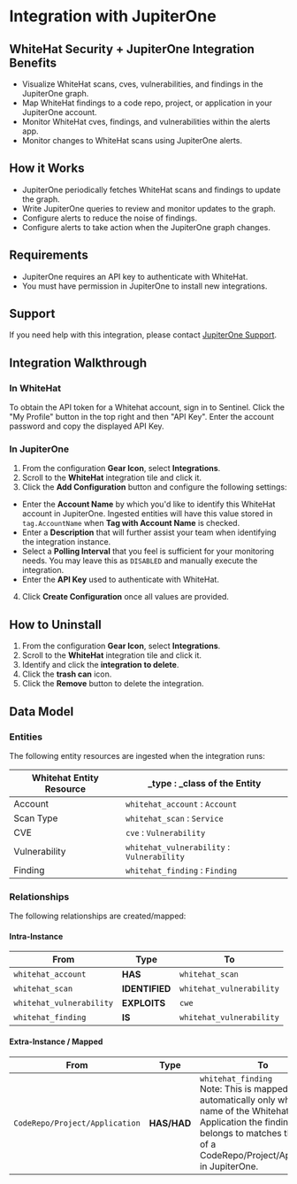 # Integration with JupiterOne

## WhiteHat Security + JupiterOne Integration Benefits

- Visualize WhiteHat scans, cves, vulnerabilities, and findings in the JupiterOne graph.
- Map WhiteHat findings to a code repo, project, or application in your JupiterOne account.
- Monitor WhiteHat cves, findings, and vulnerabilities within the alerts app.
- Monitor changes to WhiteHat scans using JupiterOne alerts.

## How it Works

- JupiterOne periodically fetches WhiteHat scans and findings to update the graph.
- Write JupiterOne queries to review and monitor updates to the graph.
- Configure alerts to reduce the noise of findings.
- Configure alerts to take action when the JupiterOne graph changes.

## Requirements

- JupiterOne requires an API key to authenticate with WhiteHat.
- You must have permission in JupiterOne to install new integrations.

## Support

If you need help with this integration, please contact
[JupiterOne Support](https://support.jupiterone.io).

## Integration Walkthrough

### In WhiteHat

To obtain the API token for a Whitehat account, sign in to Sentinel. Click the
"My Profile" button in the top right and then "API Key". Enter the account
password and copy the displayed API Key.

### In JupiterOne

1. From the configuration **Gear Icon**, select **Integrations**.
2. Scroll to the **WhiteHat** integration tile and click it.
3. Click the **Add Configuration** button and configure the following settings:
- Enter the **Account Name** by which you'd like to identify this WhiteHat
   account in JupiterOne. Ingested entities will have this value stored in
   `tag.AccountName` when **Tag with Account Name** is checked.
- Enter a **Description** that will further assist your team when identifying
   the integration instance.
- Select a **Polling Interval** that you feel is sufficient for your monitoring
   needs. You may leave this as `DISABLED` and manually execute the integration.
- Enter the **API Key** used to authenticate with WhiteHat.
4. Click **Create Configuration** once all values are provided.

## How to Uninstall

1. From the configuration **Gear Icon**, select **Integrations**.
2. Scroll to the **WhiteHat** integration tile and click it.
3. Identify and click the **integration to delete**.
4. Click the **trash can** icon.
5. Click the **Remove** button to delete the integration.

## Data Model

### Entities

The following entity resources are ingested when the integration runs:

| Whitehat Entity Resource | \_type : \_class of the Entity             |
| ------------------------ | ------------------------------------------ |
| Account                  | `whitehat_account` : `Account`             |
| Scan Type                | `whitehat_scan` : `Service`                |
| CVE                      | `cve` : `Vulnerability`                    |
| Vulnerability            | `whitehat_vulnerability` : `Vulnerability` |
| Finding                  | `whitehat_finding` : `Finding`             |

### Relationships

The following relationships are created/mapped:

#### Intra-Instance

| From                     | Type           | To                       |
| ------------------------ | -------------- | ------------------------ |
| `whitehat_account`       | **HAS**        | `whitehat_scan`          |
| `whitehat_scan`          | **IDENTIFIED** | `whitehat_vulnerability` |
| `whitehat_vulnerability` | **EXPLOITS**   | `cwe`                    |
| `whitehat_finding`       | **IS**         | `whitehat_vulnerability` |

#### Extra-Instance / Mapped

| From                           | Type        | To                                                                                                                                                                                                 |
| ------------------------------ | ----------- | -------------------------------------------------------------------------------------------------------------------------------------------------------------------------------------------------- |
| `CodeRepo/Project/Application` | **HAS/HAD** | `whitehat_finding` <br> Note: This is mapped automatically only when the name of the Whitehat Application the finding belongs to matches the name of a CodeRepo/Project/Application in JupiterOne. |
